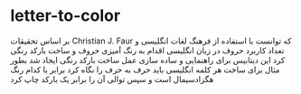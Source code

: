 # letter-to-color
بر اساس تحقیقات  Christian J. Faur که توانست با استفاده از فرهنگ لغات انگلیسی و تعداد کاربرد حروف در زبان انگلیسی اقدام به رنگ آمیزی حروف و ساخت بارکد رنگی کرد این دیتابیس برای راهنمایی و ساده سازی عمل ساخت بارکد رنگی ایجاد شد بطور مثال برای ساخت هر کلمه انگلیسی باید حرف به حرف را نگاه کرد برابر با کدام رنگ هگزادسیمال است و سپس توالی آن را برابر یک بارکد چاپ کرد
